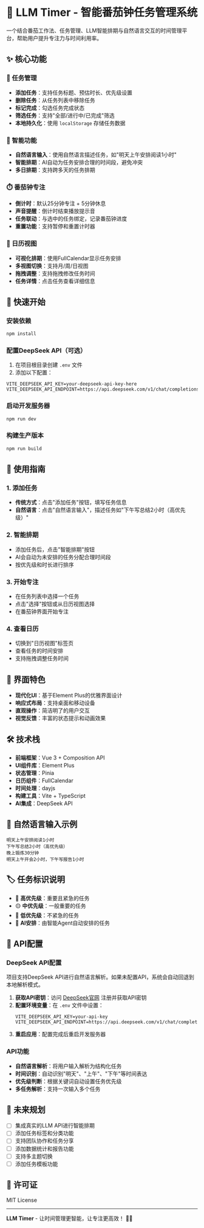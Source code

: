 # 🍅 LLM Timer - 智能番茄钟任务管理系统

一个结合番茄工作法、任务管理、LLM智能排期与自然语言交互的时间管理平台，帮助用户提升专注力与时间利用率。

## ✨ 核心功能

### 🎯 任务管理
- **添加任务**：支持任务标题、预估时长、优先级设置
- **删除任务**：从任务列表中移除任务
- **标记完成**：勾选任务完成状态
- **筛选任务**：支持"全部/进行中/已完成"筛选
- **本地持久化**：使用 `localStorage` 存储任务数据

### 🤖 智能功能
- **自然语言输入**：使用自然语言描述任务，如"明天上午安排阅读1小时"
- **智能排期**：AI自动为任务安排合理的时间段，避免冲突
- **多日排期**：支持跨多天的任务排期

### ⏱️ 番茄钟专注
- **倒计时**：默认25分钟专注 + 5分钟休息
- **声音提醒**：倒计时结束播放提示音
- **任务联动**：与选中的任务绑定，记录番茄钟进度
- **重置功能**：支持暂停和重置计时器

### 📅 日历视图
- **可视化排期**：使用FullCalendar显示任务安排
- **多视图切换**：支持月/周/日视图
- **拖拽调整**：支持拖拽修改任务时间
- **任务详情**：点击任务查看详细信息

## 🚀 快速开始

### 安装依赖
```bash
npm install
```

### 配置DeepSeek API（可选）
1. 在项目根目录创建 `.env` 文件
2. 添加以下配置：
```env
VITE_DEEPSEEK_API_KEY=your-deepseek-api-key-here
VITE_DEEPSEEK_API_ENDPOINT=https://api.deepseek.com/v1/chat/completions
```

### 启动开发服务器
```bash
npm run dev
```

### 构建生产版本
```bash
npm run build
```

## 📝 使用指南

### 1. 添加任务
- **传统方式**：点击"添加任务"按钮，填写任务信息
- **自然语言**：点击"自然语言输入"，描述任务如"下午写总结2小时（高优先级）"

### 2. 智能排期
- 添加任务后，点击"智能排期"按钮
- AI会自动为未安排的任务分配合理时间段
- 按优先级和时长进行排序

### 3. 开始专注
- 在任务列表中选择一个任务
- 点击"选择"按钮或从日历视图选择
- 在番茄钟界面开始专注

### 4. 查看日历
- 切换到"日历视图"标签页
- 查看任务的时间安排
- 支持拖拽调整任务时间

## 🎨 界面特色

- **现代化UI**：基于Element Plus的优雅界面设计
- **响应式布局**：支持桌面和移动设备
- **直观操作**：简洁明了的用户交互
- **视觉反馈**：丰富的状态提示和动画效果

## 🛠️ 技术栈

- **前端框架**：Vue 3 + Composition API
- **UI组件库**：Element Plus
- **状态管理**：Pinia
- **日历组件**：FullCalendar
- **时间处理**：dayjs
- **构建工具**：Vite + TypeScript
- **AI集成**：DeepSeek API

## 📱 自然语言输入示例

```
明天上午安排阅读1小时
下午写总结2小时（高优先级）
晚上锻炼30分钟
明天上午开会2小时，下午写报告1小时
```

## 🏷️ 任务标识说明

- 🔴 **高优先级**：重要且紧急的任务
- 🟡 **中优先级**：一般重要的任务  
- 🔵 **低优先级**：不紧急的任务
- 🤖 **AI安排**：由智能Agent自动安排的任务

## 🔧 API配置

### DeepSeek API配置
项目支持DeepSeek API进行自然语言解析。如果未配置API，系统会自动回退到本地解析模式。

1. **获取API密钥**：访问 [DeepSeek官网](https://platform.deepseek.com/) 注册并获取API密钥
2. **配置环境变量**：在 `.env` 文件中设置：
   ```env
   VITE_DEEPSEEK_API_KEY=your-api-key
   VITE_DEEPSEEK_API_ENDPOINT=https://api.deepseek.com/v1/chat/completions
   ```
3. **重启应用**：配置完成后重启开发服务器

### API功能
- **自然语言解析**：将用户输入解析为结构化任务
- **时间识别**：自动识别"明天"、"上午"、"下午"等时间表达
- **优先级判断**：根据关键词自动设置任务优先级
- **多任务解析**：支持一次输入多个任务

## 🔮 未来规划

- [ ] 集成真实的LLM API进行智能排期
- [ ] 添加任务标签和分类功能
- [ ] 支持团队协作和任务分享
- [ ] 添加数据统计和报告功能
- [ ] 支持多主题切换
- [ ] 添加任务模板功能

## 📄 许可证

MIT License

---

**LLM Timer** - 让时间管理更智能，让专注更高效！ 🍅✨
